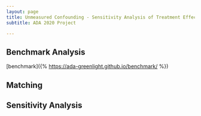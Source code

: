 ```yaml
---
layout: page
title: Unmeasured Confounding - Sensitivity Analysis of Treatment Effect
subtitle: ADA 2020 Project

---
```


## Benchmark Analysis
[benchmark]({% https://ada-greenlight.github.io/benchmark/ %})


## Matching

## Sensitivity Analysis
